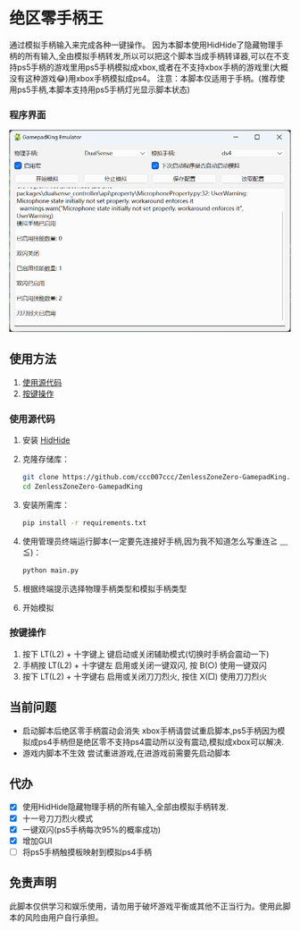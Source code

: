 # 绝区零手柄王

通过模拟手柄输入来完成各种一键操作。
因为本脚本使用HidHide了隐藏物理手柄的所有输入,全由模拟手柄转发,所以可以把这个脚本当成手柄转译器,可以在不支持ps5手柄的游戏里用ps5手柄模拟成xbox,或者在不支持xbox手柄的游戏里(大概没有这种游戏😂)用xbox手柄模拟成ps4。
注意：本脚本仅适用于手柄。(推荐使用ps5手柄,本脚本支持用ps5手柄灯光显示脚本状态)

### 程序界面

![image](doc/img/image.png)

## 使用方法

1. [使用源代码](#使用源代码)
2. [按键操作](#按键操作)

### 使用源代码

1. 安装 [HidHide](https://github.com/nefarius/HidHide/releases/)
2. 克隆存储库：

   ```sh
   git clone https://github.com/ccc007ccc/ZenlessZoneZero-GamepadKing.git
   cd ZenlessZoneZero-GamepadKing
   ```
3. 安装所需库：

   ```sh
   pip install -r requirements.txt
   ```
4. 使用管理员终端运行脚本(一定要先连接好手柄,因为我不知道怎么写重连≧ ﹏ ≦)：

   ```sh
   python main.py
   ```
5. 根据终端提示选择物理手柄类型和模拟手柄类型
6. 开始模拟

### 按键操作

1. 按下 LT(L2) + 十字键上 键启动或关闭辅助模式(切换时手柄会震动一下)
2. 手柄按 LT(L2) + 十字键左 启用或关闭一键双闪, 按 B(○) 使用一键双闪
3. 按下 LT(L2) + 十字键右 启用或关闭刀刀烈火, 按住 X(□) 使用刀刀烈火

## 当前问题

- 启动脚本后绝区零手柄震动会消失
  xbox手柄请尝试重启脚本,ps5手柄因为模拟成ps4手柄但是绝区零不支持ps4震动所以没有震动,模拟成xbox可以解决.
- 游戏内脚本不生效
  尝试重进游戏,在进游戏前需要先启动脚本

## 代办

- [X] 使用HidHide隐藏物理手柄的所有输入,全部由模拟手柄转发.
- [X] 十一号刀刀烈火模式
- [X] 一键双闪(ps5手柄每次95%的概率成功)
- [X] 增加GUI
- [ ] 将ps5手柄触摸板映射到模拟ps4手柄

## 免责声明

此脚本仅供学习和娱乐使用，请勿用于破坏游戏平衡或其他不正当行为。使用此脚本的风险由用户自行承担。

